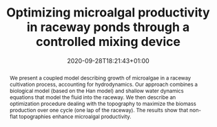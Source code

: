 ---
title: "Optimizing microalgal productivity in raceway ponds through a controlled mixing device"
authors: [Olivier Bernard, admin, Julien Salomon]
date: 2020-09-28T18:21:43+01:00
publishDate: 2020-09-28T18:21:43+01:00

# Publication type.
# Legend: 0 = Uncategorized; 1 = Conference paper; 2 = Journal article;
# 3 = Preprint / Working Paper; 4 = Report; 5 = Book; 6 = Book section;
# 7 = Thesis; 8 = Patent
publication_types: ["3"]
publication: "Submitted"

abstract: We present a coupled model describing growth of microalgae in a raceway cultivation process, accounting for hydrodynamics. Our approach combines a biological model (based on the Han model) and shallow water dynamics equations that model the fluid into the raceway. We then describe an optimization procedure dealing with the topography to maximize the biomass production over one cycle (one lap of the raceway). The results show that non-flat topographies enhance microalgal productivity.

url_preprint: https://hal.archives-ouvertes.fr/hal-02970756
---